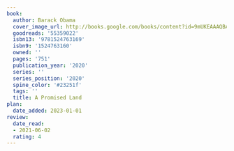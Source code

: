 ```yaml
---
book:
  author: Barack Obama
  cover_image_url: http://books.google.com/books/content?id=9mUKEAAAQBAJ&printsec=frontcover&img=1&zoom=1&edge=curl&source=gbs_api
  goodreads: '55359022'
  isbn13: '9781524763169'
  isbn9: '1524763160'
  owned: ''
  pages: '751'
  publication_year: '2020'
  series: ''
  series_position: '2020'
  spine_color: '#23251f'
  tags: ''
  title: A Promised Land
plan:
  date_added: 2023-01-01
review:
  date_read:
  - 2021-06-02
  rating: 4
---
```

